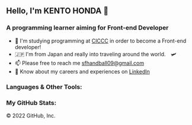<h2 align="left">Hello, I'm KENTO HONDA 👋</h2>
<h3 align="left">A programming learner aiming for Front-end Developer</h3>

- 👦 I'm studying programming at [CICCC](https://ciccc.ca/) in order to become a Front-end developer!
- 🇯🇵 I'm from Japan and really into traveling around the world.　🛩
- 📫 Please free to reach me sfhandball09@gmail.com
- 📄 Know about my careers and experiences on [LinkedIn](https://www.linkedin.com/in/kento-honda-342a7a227/)

<h3 align="left">Languages & Other Tools:</h3><p align="left">

<h3 align="left">My GitHub Stats:</h3>

© 2022 GitHub, Inc.
